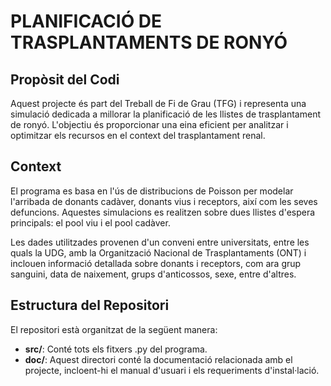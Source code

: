 # PLANIFICACIÓ DE TRASPLANTAMENTS DE RONYÓ
## Propòsit del Codi

Aquest projecte és part del Treball de Fi de Grau (TFG) i representa una simulació dedicada a millorar la planificació de les llistes de trasplantament de ronyó. L'objectiu és proporcionar una eina eficient per analitzar i optimitzar els recursos en el context del trasplantament renal.

## Context

El programa es basa en l'ús de distribucions de Poisson per modelar l'arribada de donants cadàver, donants vius i receptors, així com les seves defuncions. Aquestes simulacions es realitzen sobre dues llistes d'espera principals: el pool viu i el pool cadàver.

Les dades utilitzades provenen d'un conveni entre universitats, entre les quals la UDG,  amb la Organització Nacional de Trasplantaments (ONT) i inclouen informació detallada sobre donants i receptors, com ara grup sanguini, data de naixement, grups d'anticossos, sexe, entre d'altres.

## Estructura del Repositori

El repositori està organitzat de la següent manera:

- **src/**: Conté tots els fitxers .py del programa.
- **doc/**: Aquest directori conté la documentació relacionada amb el projecte, incloent-hi el manual d'usuari i els requeriments d'instal·lació.

